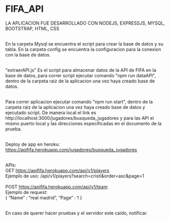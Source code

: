 # FIFA_API

LA APLICACION FUE DESARROLLADO CON NODEJS, EXPRESSJS, MYSQL, BOOTSTRAP, HTML, CSS <br/><br/>

En la carpeta Mysql se encuentra el script para crear la base de datos y su tabla. En la carpeta config se encuentra la configuracion para la conexion con la base de datos.<br/><br/>

"extraerAPI.js" Es el script para almacenar datos de la API de FIFA en la base de datos, para correr script ejecutar comando "npm run dataAPI", dentro de la carpeta raiz de la aplicacion una vez haya creado base de datos.<br/><br/>

Para correr aplicacion ejecutar comando "npm run start", dentro de la carpeta raiz de la aplicacion una vez haya creado base de datos y ejecutado script.
De manera local el link es http://localhost:3000/jugadores/busqueda_jugadores y para las API el mismo puerto local y las direcciones especificadas en el documento de la prueba.<br/><br/>

Deploy de app en heroku: https://apififa.herokuapp.com/jugadores/busqueda_jugadores <br/><br/>

APIs:<BR/>
GET https://apififa.herokuapp.com/api/v1/players <br/>
Ejemplo de uso: /api/v1/players?search=cristi&order=asc&page=1 <BR/><BR/>
POST https://apififa.herokuapp.com/api/v1/team <BR/>
Ejemplo de request: <br/>
{
“Name” : “real madrid”,
“Page” : 1
}
<BR/><BR/>

En caso de querer hacer pruebas y el servidor este caido, notificar.

